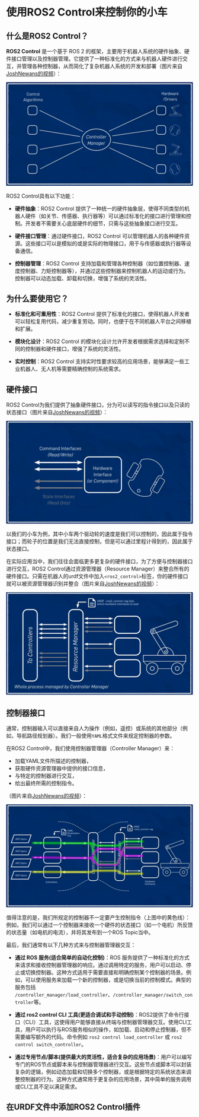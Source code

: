 # 使用ROS2 Control来控制你的小车

## 什么是ROS2 Control？

**ROS2 Control** 是一个基于 ROS 2 的框架，主要用于机器人系统的硬件抽象、硬件接口管理以及控制器管理。它提供了一种标准化的方式来与机器人硬件进行交互，并管理各种控制器，从而简化了复杂机器人系统的开发和部署（图片来自[JoshNewans的视频](https://www.youtube.com/watch?v=4QKsDf1c4hc&list=PLunhqkrRNRhYAffV8JDiFOatQXuU-NnxT&index=12)）：

![Controller Manager](img/ControllerManager.jpg)

ROS2 Control具有以下功能：

- **硬件抽象**：ROS2 Control 提供了一种统一的硬件抽象层，使得不同类型的机器人硬件（如关节、传感器、执行器等）可以通过标准化的接口进行管理和控制。开发者不需要关心底层硬件的细节，只需与这些抽象接口进行交互。

- **硬件接口管理**：通过硬件接口，ROS2 Control 可以管理机器人的各种硬件资源。这些接口可以是模拟的或是实际的物理接口，用于与传感器或执行器等设备通信。

- **控制器管理**：ROS2 Control 支持加载和管理各种控制器（如位置控制器、速度控制器、力矩控制器等），并通过这些控制器来控制机器人的运动或行为。控制器可以动态加载、卸载和切换，增强了系统的灵活性。

## 为什么要使用它？

- **标准化和可重用性**：ROS2 Control 提供了标准化的接口，使得机器人开发者可以轻松复用代码，减少重复劳动。同时，也便于在不同机器人平台之间移植和扩展。

- **模块化设计**：ROS2 Control 的模块化设计允许开发者根据需求选择和定制不同的控制器和硬件接口，增强了系统的灵活性。

- **实时控制**：ROS2 Control 支持实时性要求较高的应用场景，能够满足一些工业机器人、无人机等需要精确控制的系统需求。

## 硬件接口

ROS2 Control为我们提供了抽象硬件接口，分为可以读写的指令接口以及只读的状态接口（图片来自[JoshNewans的视频](https://www.youtube.com/watch?v=4QKsDf1c4hc&list=PLunhqkrRNRhYAffV8JDiFOatQXuU-NnxT&index=12)）：

![抽象硬件接口](img/HardwareInterface.jpg)

以我们的小车为例，其中小车两个驱动轮的速度是我们可以控制的，因此属于指令接口；而轮子的位置是我们无法直接控制，但是可以通过里程计得到的，因此属于状态接口。

在实际应用当中，我们往往会面临更多更复杂的硬件接口，为了方便与控制器接口进行交互，ROS2 Control通过资源管理器（Resource Manager）来整合所有的硬件接口。只需在机器人的urdf文件中加入`<ros2_control>`标签，你的硬件接口就可以被资源管理器识别并整合（图片来自[JoshNewans的视频](https://www.youtube.com/watch?v=4QKsDf1c4hc&list=PLunhqkrRNRhYAffV8JDiFOatQXuU-NnxT&index=12)）：

![资源管理器](img/ResourceManager.jpg)

## 控制器接口

通常，控制器输入可以直接来自人为操作（例如，遥控）或系统的其他部分（例如，导航路径规划器）。我们一般使用`YAML`格式文件来规定控制器的参数。

在ROS2 Control中，我们使用控制器管理器（Controller Manager）来：
- 加载YAML文件所描述的控制器，
- 获取硬件资源管理器中提供的接口信息，
- 与特定的控制器进行交互，
- 给出最终所需的控制指令。

（图片来自[JoshNewans的视频](https://www.youtube.com/watch?v=4QKsDf1c4hc&list=PLunhqkrRNRhYAffV8JDiFOatQXuU-NnxT&index=12)）：

![Controller Manager](img/ControllerManager2.jpg)

值得注意的是，我们所规定的控制器不一定要产生控制指令（上图中的黄色线）：例如，我们可以通过一个控制器来接收一个硬件的状态接口（如一个电机）所反馈的状态量（如电机的电流），并将其发布到一个ROS Topic当中。

最后，我们通常有以下几种方式来与控制器管理器交互：

- **通过 ROS 服务(适合简单的自动化控制)**：ROS 服务提供了一种标准化的方式来请求和接收控制器管理器的响应。通过调用特定的服务，用户可以启动、停止或切换控制器。这种方式适用于需要直接和明确控制某个控制器的场景。例如，可以使用服务来加载一个新的控制器，或是切换当前的控制模式。典型的服务包括 `/controller_manager/load_controller`、`/controller_manager/switch_controller`等。

- **通过 ros2 control CLI 工具(更适合调试和手动控制)**：ROS2提供了命令行接口（CLI）工具，这使得用户能够直接从终端与控制器管理器交互。使用CLI工具，用户可以执行与ROS服务相似的操作，如加载、启动和停止控制器，但不需要编写额外的代码。命令例如 `ros2 control load_controller` 或 `ros2 control switch_controller`。

- **通过专用节点/脚本(提供最大的灵活性，适合复杂的应用场景)**：用户可以编写专门的ROS节点或脚本来与控制器管理器进行交互。这些节点或脚本可以封装复杂的逻辑，例如动态加载和切换多个控制器，或是根据特定的系统状态来调整控制器的行为。这种方式通常用于更复杂的应用场景，其中简单的服务调用或CLI工具不足以满足需求。

## 在URDF文件中添加ROS2 Control插件

